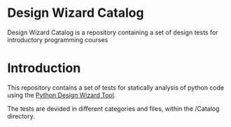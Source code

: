 # Design Wizard Catalog
Design Wizard Catalog is a repository containing a set of design tests for introductory programming courses

# Introduction
This repository contains a set of tests for statically analysis of python code using the [Python Design Wizard Tool](https://github.com/Caio-Batista/python-dw?tab=readme-ov-file).

The tests are devided in different categories and files, within the /Catalog directory.
